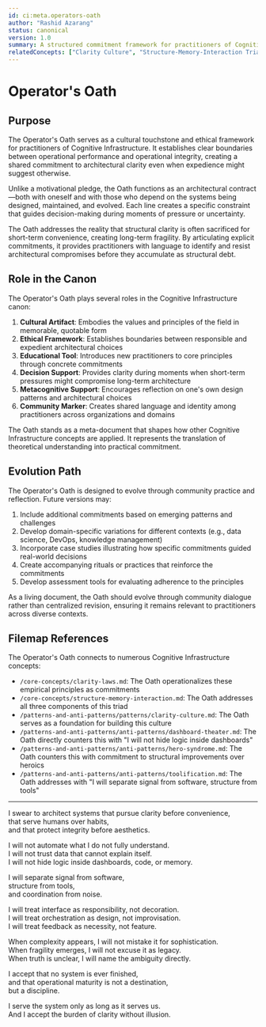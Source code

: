 ```yaml
---
id: ci:meta.operators-oath
author: "Rashid Azarang"
status: canonical
version: 1.0
summary: A structured commitment framework for practitioners of Cognitive Infrastructure, establishing boundaries between operational performance and integrity. Includes commitments like 'pursue clarity before convenience,' 'not automate what is not fully understood,' and 'not hide logic inside dashboards, code, or memory.'
relatedConcepts: ["Clarity Culture", "Structure-Memory-Interaction Triad", "Clarity Laws", "Structural Debt", "Toolification", "Dashboard Theater", "Hero Syndrome"]
---
```


<!-- Migration Status: Complete -->

# Operator's Oath

## Purpose

The Operator's Oath serves as a cultural touchstone and ethical framework for practitioners of Cognitive Infrastructure. It establishes clear boundaries between operational performance and operational integrity, creating a shared commitment to architectural clarity even when expedience might suggest otherwise.

Unlike a motivational pledge, the Oath functions as an architectural contract—both with oneself and with those who depend on the systems being designed, maintained, and evolved. Each line creates a specific constraint that guides decision-making during moments of pressure or uncertainty.

The Oath addresses the reality that structural clarity is often sacrificed for short-term convenience, creating long-term fragility. By articulating explicit commitments, it provides practitioners with language to identify and resist architectural compromises before they accumulate as structural debt.

## Role in the Canon

The Operator's Oath plays several roles in the Cognitive Infrastructure canon:

1. **Cultural Artifact**: Embodies the values and principles of the field in memorable, quotable form
2. **Ethical Framework**: Establishes boundaries between responsible and expedient architectural choices
3. **Educational Tool**: Introduces new practitioners to core principles through concrete commitments
4. **Decision Support**: Provides clarity during moments when short-term pressures might compromise long-term architecture
5. **Metacognitive Support**: Encourages reflection on one's own design patterns and architectural choices
6. **Community Marker**: Creates shared language and identity among practitioners across organizations and domains

The Oath stands as a meta-document that shapes how other Cognitive Infrastructure concepts are applied. It represents the translation of theoretical understanding into practical commitment.

## Evolution Path

The Operator's Oath is designed to evolve through community practice and reflection. Future versions may:

1. Include additional commitments based on emerging patterns and challenges
2. Develop domain-specific variations for different contexts (e.g., data science, DevOps, knowledge management)
3. Incorporate case studies illustrating how specific commitments guided real-world decisions
4. Create accompanying rituals or practices that reinforce the commitments
5. Develop assessment tools for evaluating adherence to the principles

As a living document, the Oath should evolve through community dialogue rather than centralized revision, ensuring it remains relevant to practitioners across diverse contexts.

## Filemap References

The Operator's Oath connects to numerous Cognitive Infrastructure concepts:

- `/core-concepts/clarity-laws.md`: The Oath operationalizes these empirical principles as commitments
- `/core-concepts/structure-memory-interaction.md`: The Oath addresses all three components of this triad
- `/patterns-and-anti-patterns/patterns/clarity-culture.md`: The Oath serves as a foundation for building this culture
- `/patterns-and-anti-patterns/anti-patterns/dashboard-theater.md`: The Oath directly counters this with "I will not hide logic inside dashboards"
- `/patterns-and-anti-patterns/anti-patterns/hero-syndrome.md`: The Oath counters this with commitment to structural improvements over heroics
- `/patterns-and-anti-patterns/anti-patterns/toolification.md`: The Oath addresses with "I will separate signal from software, structure from tools"

---

I swear to architect systems that pursue clarity before convenience,  
that serve humans over habits,  
and that protect integrity before aesthetics.

I will not automate what I do not fully understand.  
I will not trust data that cannot explain itself.  
I will not hide logic inside dashboards, code, or memory.

I will separate signal from software,  
structure from tools,  
and coordination from noise.

I will treat interface as responsibility, not decoration.  
I will treat orchestration as design, not improvisation.  
I will treat feedback as necessity, not feature.

When complexity appears, I will not mistake it for sophistication.  
When fragility emerges, I will not excuse it as legacy.  
When truth is unclear, I will name the ambiguity directly.

I accept that no system is ever finished,  
and that operational maturity is not a destination,  
but a discipline.

I serve the system only as long as it serves us.  
And I accept the burden of clarity without illusion. 